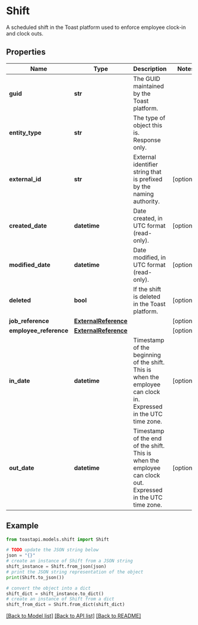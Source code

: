 # Shift

A scheduled shift in the Toast platform used to enforce employee  clock-in and clock outs. 

## Properties

Name | Type | Description | Notes
------------ | ------------- | ------------- | -------------
**guid** | **str** | The GUID maintained by the Toast platform. | 
**entity_type** | **str** | The type of object this is. Response only. | 
**external_id** | **str** | External identifier string that is prefixed by the naming authority. | [optional] 
**created_date** | **datetime** | Date created, in UTC format (read-only).  | [optional] 
**modified_date** | **datetime** | Date modified, in UTC format (read-only).  | [optional] 
**deleted** | **bool** | If the shift is deleted in the Toast platform.  | [optional] 
**job_reference** | [**ExternalReference**](ExternalReference.md) |  | [optional] 
**employee_reference** | [**ExternalReference**](ExternalReference.md) |  | [optional] 
**in_date** | **datetime** | Timestamp of the beginning of the shift. This is when the  employee can clock in. Expressed in the UTC time zone.  | [optional] 
**out_date** | **datetime** | Timestamp of the end of the shift. This is when the  employee can clock out. Expressed in the UTC time zone.  | [optional] 

## Example

```python
from toastapi.models.shift import Shift

# TODO update the JSON string below
json = "{}"
# create an instance of Shift from a JSON string
shift_instance = Shift.from_json(json)
# print the JSON string representation of the object
print(Shift.to_json())

# convert the object into a dict
shift_dict = shift_instance.to_dict()
# create an instance of Shift from a dict
shift_from_dict = Shift.from_dict(shift_dict)
```
[[Back to Model list]](../README.md#documentation-for-models) [[Back to API list]](../README.md#documentation-for-api-endpoints) [[Back to README]](../README.md)


